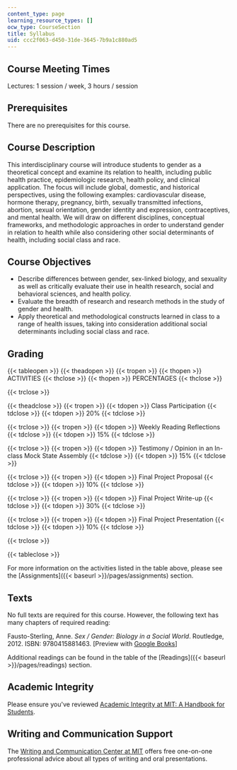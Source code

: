 ```yaml
---
content_type: page
learning_resource_types: []
ocw_type: CourseSection
title: Syllabus
uid: ccc2f063-d450-31de-3645-7b9a1c880ad5
---
```


Course Meeting Times
--------------------

Lectures: 1 session / week, 3 hours / session

Prerequisites
-------------

There are no prerequisites for this course.

Course Description
------------------

This interdisciplinary course will introduce students to gender as a theoretical concept and examine its relation to health, including public health practice, epidemiologic research, health policy, and clinical application. The focus will include global, domestic, and historical perspectives, using the following examples: cardiovascular disease, hormone therapy, pregnancy, birth, sexually transmitted infections, abortion, sexual orientation, gender identity and expression, contraceptives, and mental health. We will draw on different disciplines, conceptual frameworks, and methodologic approaches in order to understand gender in relation to health while also considering other social determinants of health, including social class and race.

Course Objectives
-----------------

*   Describe differences between gender, sex-linked biology, and sexuality as well as critically evaluate their use in health research, social and behavioral sciences, and health policy.
*   Evaluate the breadth of research and research methods in the study of gender and health.
*   Apply theoretical and methodological constructs learned in class to a range of health issues, taking into consideration additional social determinants including social class and race.

Grading
-------

{{< tableopen >}}
{{< theadopen >}}
{{< tropen >}}
{{< thopen >}}
ACTIVITIES
{{< thclose >}}
{{< thopen >}}
PERCENTAGES
{{< thclose >}}

{{< trclose >}}

{{< theadclose >}}
{{< tropen >}}
{{< tdopen >}}
Class Participation
{{< tdclose >}}
{{< tdopen >}}
20%
{{< tdclose >}}

{{< trclose >}}
{{< tropen >}}
{{< tdopen >}}
Weekly Reading Reflections
{{< tdclose >}}
{{< tdopen >}}
15%
{{< tdclose >}}

{{< trclose >}}
{{< tropen >}}
{{< tdopen >}}
Testimony / Opinion in an In-class Mock State Assembly
{{< tdclose >}}
{{< tdopen >}}
15%
{{< tdclose >}}

{{< trclose >}}
{{< tropen >}}
{{< tdopen >}}
Final Project Proposal
{{< tdclose >}}
{{< tdopen >}}
10%
{{< tdclose >}}

{{< trclose >}}
{{< tropen >}}
{{< tdopen >}}
Final Project Write-up
{{< tdclose >}}
{{< tdopen >}}
30%
{{< tdclose >}}

{{< trclose >}}
{{< tropen >}}
{{< tdopen >}}
Final Project Presentation
{{< tdclose >}}
{{< tdopen >}}
10%
{{< tdclose >}}

{{< trclose >}}

{{< tableclose >}}

For more information on the activities listed in the table above, please see the [Assignments]({{< baseurl >}}/pages/assignments) section.

Texts
-----

No full texts are required for this course. However, the following text has many chapters of required reading:

Fausto-Sterling, Anne. _Sex / Gender: Biology in a Social World_. Routledge, 2012. ISBN: 9780415881463. \[Preview with [Google Books](http://books.google.com/books?id=AX4JepiTRy4C&printsec=frontcover)\]

Additional readings can be found in the table of the [Readings]({{< baseurl >}}/pages/readings) section.

Academic Integrity
------------------

Please ensure you've reviewed [Academic Integrity at MIT: A Handbook for Students](http://integrity.mit.edu/).

Writing and Communication Support
---------------------------------

The [Writing and Communication Center at MIT](http://cmsw.mit.edu/writing-and-communication-center/) offers free one-on-one professional advice about all types of writing and oral presentations.